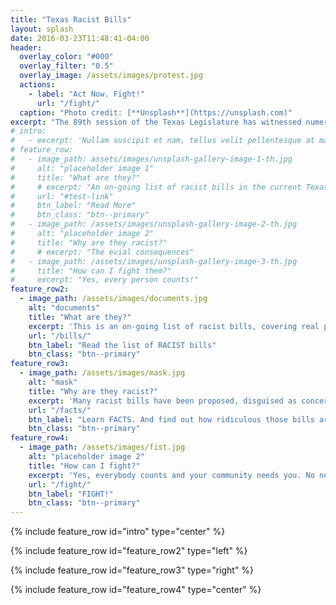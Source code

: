 ```yaml
---
title: "Texas Racist Bills"
layout: splash
date: 2016-03-23T11:48:41-04:00
header:
  overlay_color: "#000"
  overlay_filter: "0.5"
  overlay_image: /assets/images/protest.jpg
  actions:
    - label: "Act Now. Fight!"
      url: "/fight/"
  caption: "Photo credit: [**Unsplash**](https://unsplash.com)"
excerpt: "The 89th session of the Texas Legislature has witnessed numerous racially discriminatory bills justified under the guise of national security. Stand up for your community—raise your voice, and fight back!"
# intro:
#   - excerpt: 'Nullam suscipit et nam, tellus velit pellentesque at malesuada, enim eaque. Quis nulla, netus tempor in diam gravida tincidunt, *proin faucibus* voluptate felis id sollicitudin. Centered with `type="center"`'
# feature_row:
#   - image_path: assets/images/unsplash-gallery-image-1-th.jpg
#     alt: "placeholder image 1"
#     title: "What are they?"
#     # excerpt: "An on-going list of racist bills in the current Texas legislature"
#     url: "#test-link"
#     btn_label: "Read More"
#     btn_class: "btn--primary"
#   - image_path: /assets/images/unsplash-gallery-image-2-th.jpg
#     alt: "placeholder image 2"
#     title: "Why are they racist?"
#     # excerpt: "The evial consequences"
#   - image_path: /assets/images/unsplash-gallery-image-3-th.jpg
#     title: "How can I fight them?"
#     excerpt: "Yes, every person counts!"
feature_row2:
  - image_path: /assets/images/documents.jpg
    alt: "documents"
    title: "What are they?"
    excerpt: 'This is an on-going list of racist bills, covering real property, business, education and many more aspects of your life.'
    url: "/bills/"
    btn_label: "Read the list of RACIST bills"
    btn_class: "btn--primary"
feature_row3:
  - image_path: /assets/images/mask.jpg
    alt: "mask"
    title: "Why are they racist?"
    excerpt: 'Many racist bills have been proposed, disguised as concerns over national security. However, their true intention stems from fear and hatred. These bills unjustly target innocent civilians, stripping them of fair treatment and equal privileges.'
    url: "/facts/"
    btn_label: "Learn FACTS. And find out how ridiculous those bills are"
    btn_class: "btn--primary"
feature_row4:
  - image_path: /assets/images/fist.jpg
    alt: "placeholder image 2"
    title: "How can I fight?"
    excerpt: 'Yes, everybody counts and your community needs you. No need to do everything. Just open the link and do ONE thing today!'
    url: "/fight/"
    btn_label: "FIGHT!"
    btn_class: "btn--primary"
---
```


{% include feature_row id="intro" type="center" %}

<!-- {% include feature_row %} -->

{% include feature_row id="feature_row2" type="left" %}

{% include feature_row id="feature_row3" type="right" %}

{% include feature_row id="feature_row4" type="center" %}
